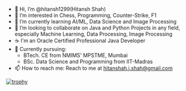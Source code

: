 - 👋 Hi, I’m @hitansh1299(Hitansh Shah)
- 👀 I’m interested in Chess, Programming, Counter-Strike, F1 
- 🌱 I’m currently learning AI/ML, Data Science and Image Processing
- 💞️ I’m looking to collaborate on Java and Python Projects in any field, especially Machine Learning, Data Processing, Image Processing
- ☕ I'm an Oracle Certified Professional Java Developer
- 📘 Currently pursuing: 
  - BTech. CE from NMIMS' MPSTME, Mumbai
  - BSc. Data Science and Programming from IIT-Madras
- 📫 How to reach me: Reach to me at hitanshah.j.shah@gmail.com

[![trophy](https://github-profile-trophy.vercel.app/?username=hitansh1299&theme=onedark)](https://github.com/ryo-ma/github-profile-trophy)
<!---
maverick1299/maverick1299 is a ✨ special ✨ repository because its `README.md` (this file) appears on your GitHub profile.
You can click the Preview link to take a look at your changes.
--->
